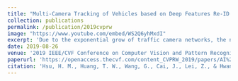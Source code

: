 ```yaml
---
title: "Multi-Camera Tracking of Vehicles based on Deep Features Re-ID and Trajectory-Based Camera Link Models"
collection: publications
permalink: /publication/2019cvprw
image: "https://www.youtube.com/embed/WS2Q6yhMxdI"
excerpt: 'Due to the exponential grow of traffic camera networks, the need of multi-camera tracking (MCT) for intelligent transportation has received more and more attentions. The challenges of MCT include similar vehicle models, large feature variation in different orientations, color variation of the same car due to lighting conditions, small object sizes and frequent occlusion, as well as the varied resolutions of videos. In this work, we propose an MCT system, which combines single-camera tracking (SCT), deep feature re-identification and camera link models for inter-camera tracking (ICT). For SCT, we use a TrackletNet Tracker (TNT) , which effectively generates the moving trajectories of all detected vehicles by exploiting temporal and appearance information of multiple tracklets that are created by associating bounding boxes of detected vehicles. The tracklets are generated based on CNN feature matching and intersection-over-union (IOU) in every single-camera view. In terms of deep feature re-identification, we exploit temporal attention model to extract the most discriminant feature of each trajectory. In addition, we propose the trajectory-based camera link models with order constraint to efficiently leverage the spatial and temporal information for ICT. The proposed method is evaluated on CVPR AI City Challenge 2019 City Flow dataset, achieving IDF1 70.59%, which outperforms competing methods.<iframe width="560" height="315" src="https://www.youtube.com/embed/WS2Q6yhMxdI" frameborder="0" allow="accelerometer; autoplay; clipboard-write; encrypted-media; gyroscope; picture-in-picture" allowfullscreen></iframe>'
date: 2019-08-26
venue: '2019 IEEE/CVF Conference on Computer Vision and Pattern Recognition Workshops'
paperurl: 'https://openaccess.thecvf.com/content_CVPRW_2019/papers/AI%20City/Hsu_Multi-Camera_Tracking_of_Vehicles_based_on_Deep_Features_Re-ID_and_CVPRW_2019_paper.pdf'
citation: 'Hsu, H. M., Huang, T. W., Wang, G., Cai, J., Lei, Z., & Hwang, J. N. (2019, June). Multi-Camera Tracking of Vehicles based on Deep Features Re-ID and Trajectory-Based Camera Link Models. In CVPR Workshops (pp. 416-424).'
---
```

